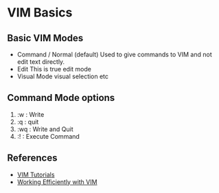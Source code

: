 # VIM Basics

## Basic VIM Modes

* Command / Normal (default)
	Used to give commands to VIM and not edit text directly. 
* Edit
	This is true edit mode
* Visual Mode
	visual selection etc

## Command Mode options

1. :w : Write
1. :q : quit
1. :wq : Write and Quit
1. :!<cmd> : Execute Command

## References
* [VIM Tutorials](http://vim.wikia.com/wiki/Tutorial)
* [Working Efficiently with VIM](https://blog.anantshri.info/working-efficiently-with-vi-vim/)
